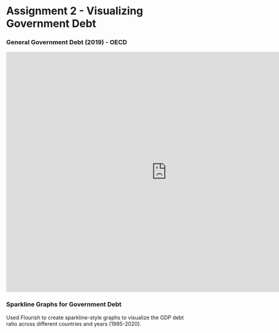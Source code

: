 # Assignment 2 - Visualizing Government Debt

### General Government Debt (2019) - OECD

<iframe src="https://data.oecd.org/chart/6Bmr" width="860" height="645" style="border: 0" mozallowfullscreen="true" webkitallowfullscreen="true" allowfullscreen="true"><a href="https://data.oecd.org/chart/6Bmr" target="_blank">OECD Chart: General government debt, Total, % of GDP, Annual, 2019</a></iframe>


### Sparkline Graphs for Government Debt
Used Flourish to create sparkline-style graphs to visualize the GDP debt ratio across different countries and years (1995-2020).
<div class="flourish-embed flourish-chart" data-src="visualisation/8567433"><script src="https://public.flourish.studio/resources/embed.js"></script></div>

